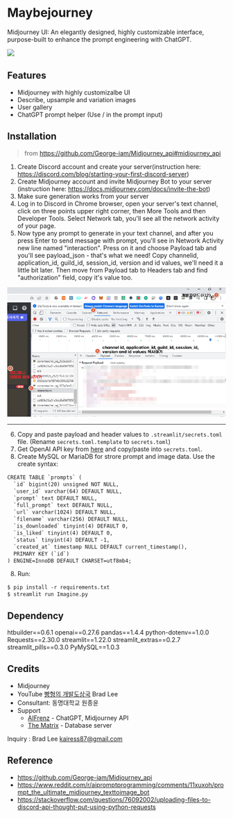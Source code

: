 # Maybejourney

Midjourney UI: An elegantly designed, highly customizable interface, purpose-built to enhance the prompt engineering with ChatGPT.

![](assets/preview.gif)

## Features

- Midjourney with highly customizalbe UI
- Describe, upsample and variation images
- User gallery
- ChatGPT prompt helper (Use / in the prompt input)

## Installation

> from https://github.com/George-iam/Midjourney_api#midjourney_api

1.  Create Discord account and create your server(instruction here: https://discord.com/blog/starting-your-first-discord-server)
2.  Create Midjourney account and invite Midjourney Bot to your server (instruction here: https://docs.midjourney.com/docs/invite-the-bot)
3.  Make sure generation works from your server
4. Log in to Discord in Chrome browser, open your server's text channel, click on three points upper right corner, then More Tools and then Developer Tools. Select Network tab, you'll see all the network activity of your page.
5. Now type any prompt to generate in your text channel, and after you press Enter to send message with prompt, you'll see in Network Activity new line named "interaction". Press on it and choose Payload tab and you'll see payload_json - that's what we need! Copy channelid, application_id, guild_id, session_id, version and id values, we'll need it a little bit later. Then move from Payload tab to Headers tab and find "authorization" field, copy it's value too.

![](assets/help01.png)

---
6. Copy and paste payload and header values to `.streamlit/secrets.toml` file. (Rename `secrets.toml.template` to `secrets.toml`)
7. Get OpenAI API key from [here](https://platform.openai.com/account/api-keys) and copy/paste into `secrets.toml`.
7. Create MySQL or MariaDB for strore prompt and image data. Use the create syntax:

```
CREATE TABLE `prompts` (
  `id` bigint(20) unsigned NOT NULL,
  `user_id` varchar(64) DEFAULT NULL,
  `prompt` text DEFAULT NULL,
  `full_prompt` text DEFAULT NULL,
  `url` varchar(1024) DEFAULT NULL,
  `filename` varchar(256) DEFAULT NULL,
  `is_downloaded` tinyint(4) DEFAULT 0,
  `is_liked` tinyint(4) DEFAULT 0,
  `status` tinyint(4) DEFAULT -1,
  `created_at` timestamp NULL DEFAULT current_timestamp(),
  PRIMARY KEY (`id`)
) ENGINE=InnoDB DEFAULT CHARSET=utf8mb4;
```

8. Run:

```
$ pip install -r requirements.txt
$ streamlit run Imagine.py
```

## Dependency

htbuilder==0.6.1
openai==0.27.6
pandas==1.4.4
python-dotenv==1.0.0
Requests==2.30.0
streamlit==1.22.0
streamlit_extras==0.2.7
streamlit_pills==0.3.0
PyMySQL==1.0.3

## Credits

- Midjourney
- YouTube [빵형의 개발도상국](https://www.youtube.com/@bbanghyong) Brad Lee
- Consultant: 동명대학교 원종윤
- Support
    - [AIFrenz](https://aifrenz.notion.site) - ChatGPT, Midjourney API
    - [The Matrix](https://www.m47rix.com) - Database server

Inquiry : Brad Lee kairess87@gmail.com

## Reference

- https://github.com/George-iam/Midjourney_api
- https://www.reddit.com/r/aipromptprogramming/comments/11xuxoh/prompt_the_ultimate_midjourney_texttoimage_bot
- https://stackoverflow.com/questions/76092002/uploading-files-to-discord-api-thought-put-using-python-requests

